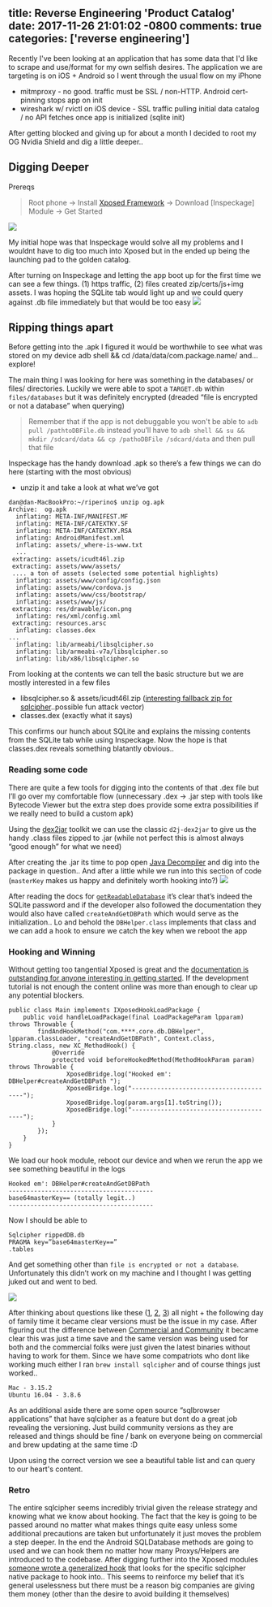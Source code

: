 title: Reverse Engineering 'Product Catalog'
date: 2017-11-26 21:01:02 -0800
comments: true
categories: ['reverse engineering']
---
Recently I've been looking at an application that has some data that I'd like to scrape and use/format for my own selfish desires. The application we are targeting is on iOS + Android so I went through the usual flow on my iPhone
- mitmproxy - no good. traffic must be SSL / non-HTTP. Android cert-pinning stops app on init
- wireshark w/ rvictl on iOS device - SSL traffic pulling initial data catalog / no API fetches once app is initialized (sqlite init)

After getting blocked and giving up for about a month I decided to root my OG Nvidia Shield and dig a little deeper..

## Digging Deeper
Prereqs
> Root phone -> Install [Xposed Framework](http://repo.xposed.info/module/de.robv.android.xposed.installer) -> Download [Inspeckage] Module -> Get Started

![](https://houseofthegeeks.com/wp-content/uploads/2017/01/IndianaJones.gif)

My initial hope was that Inspeckage would solve all my problems and I wouldnt have to dig too much into Xposed but in the ended up being the launching pad to the golden catalog.

After turning on Inspeckage and letting the app boot up for the first time we can see a few things. (1) https traffic, (2) files created zip/certs/js+img assets. I was hoping the SQLite tab would light up and we could query against .db file immediately but that would be too easy
![](https://i.imgur.com/VUac9vS.png)


## Ripping things apart
Before getting into the .apk I figured it would be worthwhile to see what was stored on my device
    adb shell && cd /data/data/com.package.name/
and… explore!

The main thing I was looking for here was something in the databases/ or files/ directories. Luckily we were able to spot a `TARGET.db` within `files/databases` but it was definitely encrypted (dreaded “file is encrypted or not a database” when querying)
> Remember that if the app is not debuggable you won't be able to `adb pull /pathtoDBFile.db` instead you’ll have to `adb shell && su && mkdir /sdcard/data && cp /pathoDBFile /sdcard/data` and then pull that file

Inspeckage has the handy download .apk so there’s a few things we can do here (starting with the most obvious)
- unzip it and take a look at what we’ve got

```
dan@dan-MacBookPro:~/riperino$ unzip og.apk
Archive:  og.apk
  inflating: META-INF/MANIFEST.MF
  inflating: META-INF/CATEXTKY.SF
  inflating: META-INF/CATEXTKY.RSA
  inflating: AndroidManifest.xml
  inflating: assets/_where-is-www.txt
  ...
 extracting: assets/icudt46l.zip
 extracting: assets/www/assets/
 .... a ton of assets (selected some potential highlights)
  inflating: assets/www/config/config.json
  inflating: assets/www/cordova.js
  inflating: assets/www/css/bootstrap/
  inflating: assets/www/js/
 extracting: res/drawable/icon.png
  inflating: res/xml/config.xml
 extracting: resources.arsc
  inflating: classes.dex
...
  inflating: lib/armeabi/libsqlcipher.so
  inflating: lib/armeabi-v7a/libsqlcipher.so
  inflating: lib/x86/libsqlcipher.so
```

From looking at the contents we can tell the basic structure but we are mostly interested in a few files
- libsqlcipher.so & assets/icudt46l.zip ([interesting fallback zip for sqlcipher](https://stackoverflow.com/questions/22024657/sqlcipher-for-android-icudt46l-zip-really-needed)..possible fun attack vector)
- classes.dex (exactly what it says)

This confirms our hunch about SQLite and explains the missing contents from the SQLite tab while using Inspeckage. Now the hope is that classes.dex reveals something blatantly obvious..

### Reading some code
There are quite a few tools for digging into the contents of that .dex file but I’ll go over my comfortable flow (unnecessary .dex -> .jar step with tools like Bytecode Viewer but the extra step does provide some extra possibilities if we really need to build a custom apk)

Using the [dex2jar](https://github.com/pxb1988/dex2jar) toolkit we can use the classic `d2j-dex2jar` to give us the handy .class files zipped to .jar (while not perfect this is almost always “good enough” for what we need)

After creating the .jar its time to pop open [Java Decompiler](http://jd.benow.ca/) and dig into the package in question.. And after a little while we run into this section of code (`masterKey` makes us happy and definitely worth hooking into?)
![](https://i.imgur.com/a7oTmpu.png)

After reading the docs for [`getReadableDatabase`](https://developer.android.com/reference/android/database/sqlite/SQLiteOpenHelper.html#getReadableDatabase()) it’s clear that’s indeed the SQLite password and if the developer also followed the documentation they would also have called `createAndGetDBPath` which would serve as the initialization.. Lo and behold the `DBHelper.class` implements that class and we can add a hook to ensure we catch the key when we reboot the app
### Hooking and Winning
Without getting too tangential Xposed is great and the [documentation is outstanding for anyone interesting in getting started](https://github.com/rovo89/XposedBridge/wiki/Development-tutorial). If the development tutorial is not enough the content online was more than enough to clear up any potential blockers.

```
public class Main implements IXposedHookLoadPackage {
    public void handleLoadPackage(final LoadPackageParam lpparam) throws Throwable {
        findAndHookMethod("com.****.core.db.DBHelper", lpparam.classLoader, "createAndGetDBPath", Context.class, String.class, new XC_MethodHook() {
            @Override
            protected void beforeHookedMethod(MethodHookParam param) throws Throwable {
                XposedBridge.log("Hooked em': DBHelper#createAndGetDBPath ");
                XposedBridge.log("----------------------------------------");
                XposedBridge.log(param.args[1].toString());
                XposedBridge.log("----------------------------------------");
            }
        });
    }
}
```

We load our hook module, reboot our device and when we rerun the app we see something beautiful in the logs

```
Hooked em': DBHelper#createAndGetDBPath
----------------------------------------
base64masterKey== (totally legit..)
----------------------------------------
```

Now I should be able to

```
Sqlcipher rippedDB.db
PRAGMA key=”base64masterKey==”
.tables
```

And get something other than `file is encrypted or not a database`. Unfortunately this didn’t work on my machine and I thought I was getting juked out and went to bed.

![](https://media.giphy.com/media/HzgfYh5H3MR0s/giphy.gif)

After thinking about questions like these ([1](http://sqlite.1065341.n5.nabble.com/Getting-error-quot-file-is-encrypted-or-is-not-a-database-quot-when-trying-simple-C-example-td75837.html), [2](https://stackoverflow.com/questions/44161713/sqlite-file-is-encrypted-or-is-not-a-database), [3](https://github.com/sqlcipher/sqlcipher/issues/205)) all night + the following day of family time it became clear versions must be the issue in my case. After figuring out the difference between [Commercial and Community](https://www.zetetic.net/sqlcipher/buy/) it became clear this was just a time save and the same version was being used for both and the commercial folks were just given the latest binaries without having to work for them. Since we have some compatriots who dont like working much either I ran `brew install sqlcipher` and of course things just worked..
```
Mac - 3.15.2
Ubuntu 16.04 - 3.8.6
```
As an additional aside there are some open source “sqlbrowser applications” that have sqlcipher as a feature but dont do a great job revealing the versioning. Just build community versions as they are released and things should be fine / bank on everyone being on commercial and brew updating at the same time :D

Upon using the correct version we see a beautiful table list and can query to our heart's content.


### Retro
The entire sqlcipher seems incredibly trivial given the release strategy and knowing what we know about hooking. The fact that the key is going to be passed around no matter what makes things quite easy unless some additional precautions are taken but unfortunately it just moves the problem a step deeper. In the end the Android SQLDatabase methods are going to used and we can hook them no matter how many Proxys/Helpers are introduced to the codebase. After digging further into the Xposed modules [someone wrote a generalized hook](https://github.com/jakev/SqlCipherHook) that looks for the specific sqlcipher native package to hook into.. This seems to reinforce my belief that it’s general uselessness but there must be a reason big companies are giving them money (other than the desire to avoid building it themselves)

